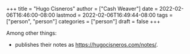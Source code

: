 +++
title = "Hugo Cisneros"
author = ["Cash Weaver"]
date = 2022-02-06T16:46:00-08:00
lastmod = 2022-02-06T16:49:44-08:00
tags = ["person", "person"]
categories = ["person"]
draft = false
+++

Among other things:

-   publishes their notes as <https://hugocisneros.com/notes/>.
